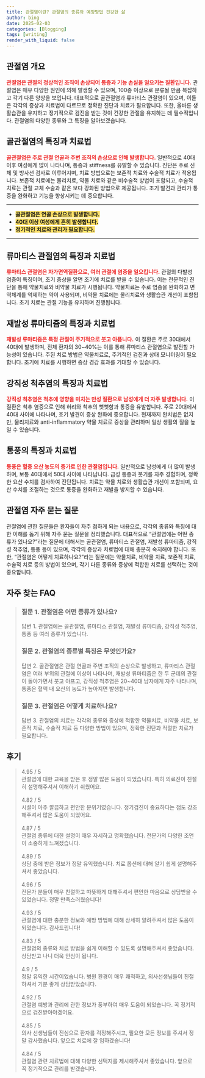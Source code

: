 ```yaml
---
title: 관절염이란? 관절염의 종류와 예방방법 건강한 삶
author: bing
date: 2025-02-03
categories: [Blogging]
tags: [writing]
render_with_liquid: false
---
```

<h2 id='관절염_전체_개요'>관절염 개요</h2>

<p><b><span style="color: #ee2323;">관절염은 관절의 정상적인 조직이 손상되어 통증과 기능 손실을 일으키는 질환입니다.</span></b> 관절염은 매우 다양한 원인에 의해 발생할 수 있으며, 100종 이상으로 분류될 만큼 복잡하고 각기 다른 양상을 보입니다. 대표적으로 골관절염과 류마티스 관절염이 있으며, 이들은 각각의 증상과 치료법이 다르므로 정확한 진단과 치료가 필요합니다. 또한, 올바른 생활습관을 유지하고 정기적으로 검진을 받는 것이 건강한 관절을 유지하는 데 필수적입니다. 관절염의 다양한 종류와 그 특징을 알아보겠습니다.</p>

<h2 id='골관절염_특징_및_치료'>골관절염의 특징과 치료법</h2>

<p><b><span style="color: #ee2323;">골관절염은 주로 관절 연골과 주변 조직의 손상으로 인해 발생합니다.</span></b> 일반적으로 40대 이후 여성에게 많이 나타나며, 통증과 stiffness를 유발할 수 있습니다. 진단은 주로 신체 및 방사선 검사로 이루어지며, 치료 방법으로는 보존적 치료와 수술적 치료가 적용됩니다. 보존적 치료에는 물리치료, 약물 치료와 같은 비수술적 방법이 포함되고, 수술적 치료는 관절 교체 수술과 같은 보다 강화된 방법으로 제공됩니다. 조기 발견과 관리가 통증을 완화하고 기능을 향상시키는 데 중요합니다.</p>

<hr />

<ul>
    <li><b><span style="background-color: #ffe066;">골관절염은 연골 손상으로 발생합니다.</span></b></li>
    <li><b><span style="background-color: #ffe066;">40대 이상 여성에게 흔히 발생합니다.</span></b></li>
    <li><b><span style="background-color: #ffe066;">정기적인 치료와 관리가 필요합니다.</span></b></li>
</ul>

<hr />

<h2 id='류마티스_관절염의_특징_및_치료'>류마티스 관절염의 특징과 치료법</h2>

<p><b><span style="color: #ee2323;">류마티스 관절염은 자가면역질환으로, 여러 관절에 염증을 일으킵니다.</span></b> 관절의 다발성 염증이 특징이며, 초기 증상을 알면 조기에 치료를 받을 수 있습니다. 이는 전문적인 진단을 통해 약물치료와 비약물 치료가 시행됩니다. 약물치료는 주로 염증을 완화하고 면역체계를 억제하는 약이 사용되며, 비약물 치료에는 물리치료와 생활습관 개선이 포함됩니다. 초기 치료는 관절 기능을 유지하며 진행됩니다.</p>

<h2 id='재발성_류마티즘의_특징_및_치료'>재발성 류마티즘의 특징과 치료법</h2>

<p><b><span style="color: #ee2323;">재발성 류마티즘은 특정 관절이 주기적으로 붓고 아픕니다.</span></b> 이 질환은 주로 30대에서 40대에 발생하며, 전체 환자의 30~40%는 이를 통해 류마티스 관절염으로 발전할 가능성이 있습니다. 주된 치료 방법은 약물치료로, 주기적인 검진과 상태 모니터링이 필요합니다. 조기에 치료를 시행하면 증상 경감 효과를 기대할 수 있습니다.</p>

<h2 id='강직성_척추염의_특징_및_치료'>강직성 척추염의 특징과 치료법</h2>

<p><b><span style="color: #ee2323;">강직성 척추염은 척추에 영향을 미치는 만성 질환으로 남성에게 더 자주 발생합니다.</span></b> 이 질환은 척추 염증으로 인해 허리와 척추의 뻣뻣함과 통증을 유발합니다. 주로 20대에서 40대 사이에 나타나며, 조기 발견이 증상 완화에 중요합니다. 현재까지 완치법은 없지만, 물리치료와 anti-inflammatory 약물 치료로 증상을 관리하며 일상 생활의 질을 높일 수 있습니다.</p>

<h2 id='통풍의_특징_및_치료'>통풍의 특징과 치료법</h2>

<p><b><span style="color: #ee2323;">통풍은 혈중 요산 농도의 증가로 인한 관절염입니다.</span></b> 일반적으로 남성에게 더 많이 발생하며, 보통 40대에서 50대 사이에 나타납니다. 급성 통증과 붓기를 자주 경험하며, 정확한 요산 수치를 검사하여 진단됩니다. 치료는 약물 치료와 생활습관 개선이 포함되며, 요산 수치를 조절하는 것으로 통증을 완화하고 재발을 방지할 수 있습니다.</p>

<h2 id='관절염_자주_묻는_질문'>관절염 자주 묻는 질문</h2>

<p>관절염에 관한 질문들은 환자들이 자주 접하게 되는 내용으로, 각각의 종류와 특징에 대한 이해를 돕기 위해 자주 묻는 질문을 정리했습니다. 대표적으로 “관절염에는 어떤 종류가 있나요?”라는 질문에 대해서는 골관절염, 류마티스 관절염, 재발성 류마티즘, 강직성 척추염, 통풍 등이 있으며, 각각의 증상과 치료법에 대해 충분히 숙지해야 합니다. 또한, “관절염은 어떻게 치료하나요?”라는 질문에는 약물치료, 비약물 치료, 보존적 치료, 수술적 치료 등의 방법이 있으며, 각기 다른 종류와 증상에 적합한 치료를 선택하는 것이 중요합니다.</p>
<h2 id='자주_찾는_FAQ'>자주 찾는 FAQ</h2>
<div itemscope="" itemtype="https://schema.org/FAQPage"> 
<blockquote> 
<div itemscope="" itemprop="mainEntity" itemtype="https://schema.org/Question"> 
<h3 itemprop="name">질문 1. 관절염은 어떤 종류가 있나요?</h3> 
<div itemscope="" itemprop="acceptedAnswer" itemtype="https://schema.org/Answer"> 
<span itemprop="text"> 
<p>답변 1. 관절염에는 골관절염, 류마티스 관절염, 재발성 류마티즘, 강직성 척추염, 통풍 등 여러 종류가 있습니다.</p> 
</span> 
</div> 
</div> 

<div itemscope="" itemprop="mainEntity" itemtype="https://schema.org/Question"> 
<h3 itemprop="name">질문 2. 관절염의 종류별 특징은 무엇인가요?</h3> 
<div itemscope="" itemprop="acceptedAnswer" itemtype="https://schema.org/Answer"> 
<span itemprop="text"> 
<p>답변 2. 골관절염은 관절 연골과 주변 조직의 손상으로 발생하고, 류마티스 관절염은 여러 부위의 관절에 이상이 나타나며, 재발성 류마티즘은 한 두 군데의 관절이 돌아가면서 붓고 아프고, 강직성 척추염은 20~40대 남자에게 자주 나타나며, 통풍은 혈액 내 요산의 농도가 높아지면 발생합니다.</p> 
</span> 
</div> 
</div> 

<div itemscope="" itemprop="mainEntity" itemtype="https://schema.org/Question"> 
<h3 itemprop="name">질문 3. 관절염은 어떻게 치료하나요?</h3> 
<div itemscope="" itemprop="acceptedAnswer" itemtype="https://schema.org/Answer"> 
<span itemprop="text"> 
<p>답변 3. 관절염의 치료는 각각의 종류와 증상에 적합한 약물치료, 비약물 치료, 보존적 치료, 수술적 치료 등 다양한 방법이 있으며, 정확한 진단과 적절한 치료가 필요합니다.</p> 
</span> 
</div> 
</div> 
</blockquote> 
</div>
<h2 id='후기'>후기</h2>
<div itemscope itemtype="https://schema.org/Product">
  <blockquote>
  <div itemprop="review" itemscope itemtype="https://schema.org/Review">
      <div itemprop="reviewRating" itemscope itemtype="https://schema.org/Rating"> <span itemprop="ratingValue">4.95</span> / <span itemprop="bestRating">5</span> </div>
      <span itemprop="reviewBody">관절염에 대한 교육을 받은 후 정말 많은 도움이 되었습니다. 특히 의료진이 친절히 설명해주셔서 이해하기 쉬웠어요.</span>
  </div>
  <br>
  <div itemprop="review" itemscope itemtype="https://schema.org/Review">
      <div itemprop="reviewRating" itemscope itemtype="https://schema.org/Rating"> <span itemprop="ratingValue">4.82</span> / <span itemprop="bestRating">5</span> </div>
      <span itemprop="reviewBody">시설이 아주 깔끔하고 편안한 분위기였습니다. 정기검진이 중요하다는 점도 강조해주셔서 많은 도움이 되었어요.</span>
  </div>
  <br>
  <div itemprop="review" itemscope itemtype="https://schema.org/Review">
      <div itemprop="reviewRating" itemscope itemtype="https://schema.org/Rating"> <span itemprop="ratingValue">4.87</span> / <span itemprop="bestRating">5</span> </div>
      <span itemprop="reviewBody">관절염 종류에 대한 설명이 매우 자세하고 명확했습니다. 전문가의 다양한 조언이 소중하게 느껴졌습니다.</span>
  </div>
  <br>
  <div itemprop="review" itemscope itemtype="https://schema.org/Review">
      <div itemprop="reviewRating" itemscope itemtype="https://schema.org/Rating"> <span itemprop="ratingValue">4.89</span> / <span itemprop="bestRating">5</span> </div>
      <span itemprop="reviewBody">상담 중에 받은 정보가 정말 유익했습니다. 치료 옵션에 대해 알기 쉽게 설명해주셔서 좋았습니다.</span>
  </div>
  <br>
  <div itemprop="review" itemscope itemtype="https://schema.org/Review">
      <div itemprop="reviewRating" itemscope itemtype="https://schema.org/Rating"> <span itemprop="ratingValue">4.96</span> / <span itemprop="bestRating">5</span> </div>
      <span itemprop="reviewBody">전문가 분들이 매우 친절하고 따뜻하게 대해주셔서 편안한 마음으로 상담받을 수 있었습니다. 정말 만족스러웠습니다!</span>
  </div>
  <br>
  <div itemprop="review" itemscope itemtype="https://schema.org/Review">
      <div itemprop="reviewRating" itemscope itemtype="https://schema.org/Rating"> <span itemprop="ratingValue">4.93</span> / <span itemprop="bestRating">5</span> </div>
      <span itemprop="reviewBody">관절염에 대한 충분한 정보와 예방 방법에 대해 상세히 알려주셔서 많은 도움이 되었습니다. 감사드립니다!</span>
  </div>
  <br>
  <div itemprop="review" itemscope itemtype="https://schema.org/Review">
      <div itemprop="reviewRating" itemscope itemtype="https://schema.org/Rating"> <span itemprop="ratingValue">4.83</span> / <span itemprop="bestRating">5</span> </div>
      <span itemprop="reviewBody">관절염의 종류와 치료 방법을 쉽게 이해할 수 있도록 설명해주셔서 좋았습니다. 상담받고 나니 더욱 안심이 됩니다.</span>
  </div>
  <br>
  <div itemprop="review" itemscope itemtype="https://schema.org/Review">
      <div itemprop="reviewRating" itemscope itemtype="https://schema.org/Rating"> <span itemprop="ratingValue">4.9</span> / <span itemprop="bestRating">5</span> </div>
      <span itemprop="reviewBody">정말 유익한 시간이었습니다. 병원 환경이 매우 쾌적하고, 의사선생님들이 친절하셔서 기분 좋게 상담받았습니다.</span>
  </div>
  <br>
  <div itemprop="review" itemscope itemtype="https://schema.org/Review">
      <div itemprop="reviewRating" itemscope itemtype="https://schema.org/Rating"> <span itemprop="ratingValue">4.92</span> / <span itemprop="bestRating">5</span> </div>
      <span itemprop="reviewBody">관절염 예방과 관리에 관한 정보가 풍부하여 매우 도움이 되었습니다. 꼭 정기적으로 검진받아야겠어요.</span>
  </div>
  <br>
  <div itemprop="review" itemscope itemtype="https://schema.org/Review">
      <div itemprop="reviewRating" itemscope itemtype="https://schema.org/Rating"> <span itemprop="ratingValue">4.85</span> / <span itemprop="bestRating">5</span> </div>
      <span itemprop="reviewBody">의사 선생님들이 진심으로 환자를 걱정해주시고, 필요한 모든 정보를 주셔서 정말 감사했습니다. 앞으로 치료에 잘 임하겠습니다!</span>
  </div>
  <br>
  <div itemprop="review" itemscope itemtype="https://schema.org/Review">
      <div itemprop="reviewRating" itemscope itemtype="https://schema.org/Rating"> <span itemprop="ratingValue">4.84</span> / <span itemprop="bestRating">5</span> </div>
      <span itemprop="reviewBody">관절염 관련 치료법에 대해 다양한 선택지를 제시해주셔서 좋았습니다. 앞으로 꼭 정기적으로 관리를 받겠습니다.</span>
  </div>
  </blockquote>
</div>
